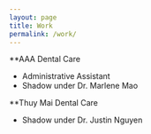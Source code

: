 ```yaml
---
layout: page
title: Work
permalink: /work/
---
```


**AAA Dental Care
- Administrative Assistant
- Shadow under Dr. Marlene Mao

**Thuy Mai Dental Care
- Shadow under Dr. Justin Nguyen
